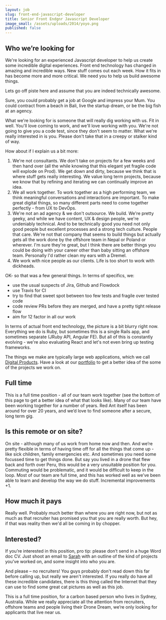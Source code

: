 ```yaml
---
layout: job
slug: front-end-javascript-developer
title: Senior Front Endgnr Javascript Developer
image_small: /assets/uploads/2014/yoyo.png
published: false
---
```


## Who we’re looking for

<p class="lead">We're looking for an experienced Javascript developer to help us create some incredible digital experiences. Front end technology has changed in amazing and incredible ways. New stuff comes out each week. How it fits in has become more and more critical. We need you to help us build awesome things.</p>

Lets go off piste here and assume that you are indeed technically awesome.

Sure, you could probably get a job at Google and impress your Mum. You could contract from a beach in Bali, live the startup dream, or be the big fish at an agency.

What we're looking for is someone that will really dig working with us. Fit in well. You'll love coming to work, and we'll love working with you. We're not going to give you a code test, since they don't seem to matter. What we're really interested in is you. Please don't take that in a creepy or stalker kind of way.

How about if I explain us a bit more:

1. We're not consultants. We don't take on projects for a few weeks and then hand over (all the while knowing that this elegant yet fragile code will explode on Prod). We get down and dirty, because we think that is where stuff gets really interesting. We value long term projects, because we know that by refining and iterating we can continually improve an idea.
2. We all work together. To work together as a high performing team, we think meaningful conversations and interactions are important. To make great digital things, so many different parts need to come together perfectly - from UX to DevOps.
3. We're not an ad agency & we don't outsource. We build. We're pretty geeky, and while we have content, UX & design people, we're undeniably technical. And to be technically good you need not only good people but excellent processes and a strong tech culture. People that care. We're not that company that seems to build things but actually gets all the work done by the offshore team in Nepal or Poland or wherever. I'm sure they're great, but I think there are better things you could be doing with your career other than baby sitting an offshore team. Personally I'd rather clean my ears with a Dremel.
4. We work with nice people as our clients. Life is too short to work with dickheads.

OK- so that was a few general things. In terms of specifics, we:

* use the usual suspects of Jira, Github and Flowdock
* use Travis for CI
* try to find that sweet spot between too few tests and fragile over tested code
* code review PRs before they are merged, and have a pretty tight release flow
* aim for 12 factor in all our work

In terms of actual front end technology, the picture is a bit blurry right now. Everything we do is Ruby, but sometimes this is a single Rails app, and sometimes separate (JRuby API, Angular FE). But all of this is constantly evolving - we're also evaluating React and let's not even bring up testing frameworks.

The things we make are typically large web applications, which we call [Digital Products](/blog/digital-products/ "Digital Products"). Have a look at our [portfolio](/portfolio/ "portfolio") to get a better idea of the some of the projects we work on.

## Full time

This is a full time position - all of our team work together (see the bottom of this page to get a better idea of what that looks like). Many of our team have been working together for a number of years. Red Ant itself has been around for over 20 years, and we’d love to find someone after a secure, long term gig.

## Is this remote or on site?

On site - although many of us work from home now and then. And we’re pretty flexible in terms of having time off for all the things that come up - like sick children, family emergencies etc. And sometimes you need some focussed time to get things done.
But say you lived in a drone that flew back and forth over Peru, this would be a very unsuitable position for you. Commuting would be problematic, and it would be difficult to keep in the loop.
Most of our team are full time, and this has worked well as we’ve been able to learn and develop the way we do stuff. Incremental improvements +1.

## How much it pays

Really well. Probably much better than where you are right now, but not as much as that recruiter has promised you that you are really worth. But hey, if that was reality then we'd all be coming in by chopper.

## Interested?

If you’re interested in this position, pro tip: please don’t send in a huge Word doc CV. Just shoot an email to [Sarah](mailto\:jobs@redant.com.au "Sarah") with an outline of the kind of projects you’ve worked on, and some insight into who you are.

And please – no recruiters! You guys probably don't read down this far before calling up, but really we aren't interested. If you really do have all these incredible candidates, there is this thing called the Internet that they can use to find some great cat pictures as well as this job.

This is a full time position, for a carbon based person who lives in Sydney, Australia. While we really appreciate all the attention from recruiters, offshore teams and people living their Drone Dream, we’re only looking for applicants that live near us.
